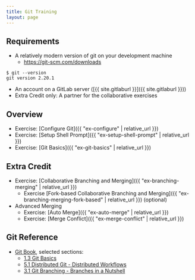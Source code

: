 ```yaml
---
title: Git Training
layout: page
---
```


## Requirements
  - A relatively modern version of git on your development machine
    - https://git-scm.com/downloads
```terminal
$ git --version
git version 2.20.1
```
  - An account on a GitLab server ([{{ site.gitlaburl }}]({{ site.gitlaburl }}))
  - Extra Credit only: A partner for the collaborative exercises

## Overview
- Exercise: [Configure Git]({{ "ex-configure" | relative_url }})
- Exercise: [Setup Shell Prompt]({{ "ex-setup-shell-prompt" | relative_url }})
- Exercise: [Git Basics]({{ "ex-git-basics" | relative_url }})

## Extra Credit
- Exercise: [Collaborative Branching and Merging]({{ "ex-branching-merging" | relative_url }})
  - Exercise [Fork-based Collaborative Branching and Merging]({{ "ex-branching-merging-fork-based" | relative_url }}) (optional)
- Advanced Merging
  - Exercise: [Auto Merge]({{ "ex-auto-merge" | relative_url }})
  - Exercise: [Merge Conflict]({{ "ex-merge-conflict" | relative_url }})

## Git Reference

- [Git Book](https://git-scm.com/book/en/v2), selected sections:
  - [1.3 Git Basics](https://git-scm.com/book/en/v2/Getting-Started-Git-Basics)
  - [5.1 Distributed Git - Distributed Workflows](https://git-scm.com/book/en/v2/Distributed-Git-Distributed-Workflows)
  - [3.1 Git Branching - Branches in a Nutshell](https://git-scm.com/book/en/v2/Git-Branching-Branches-in-a-Nutshell)

